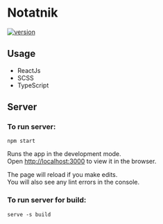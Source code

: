 # Notatnik

[![version](https://img.shields.io/badge/version-1.0.0-green.svg)]()

## Usage

-  ReactJs
-  SCSS
- TypeScript
## Server

### To run server:

```
npm start
```

Runs the app in the development mode.\
Open [http://localhost:3000](http://localhost:3000) to view it in the browser.

The page will reload if you make edits.\
You will also see any lint errors in the console.

### To run server for build:

```
serve -s build
```
